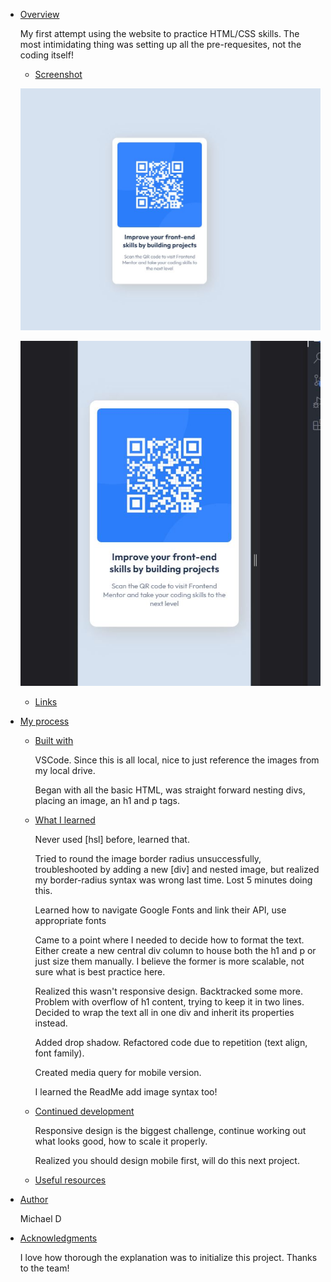 - [Overview](#overview)

    My first attempt using the website to practice HTML/CSS skills. The most intimidating thing was setting up all the pre-requesites, not the coding itself!

  - [Screenshot](#screenshot)

  ![my submission](./myContent/DesktopDesignQR.JPG) 

  ![mobile sub](./myContent/MobileDesignQR.JPG)

  - [Links](#links)

- [My process](#my-process)

  - [Built with](#built-with)

    VSCode. Since this is all local, nice to just reference the images from my local drive.

    Began with all the basic HTML, was straight forward nesting divs, placing an image, an h1 and p tags.

  - [What I learned](#what-i-learned)

    Never used [hsl] before, learned that.

    Tried to round the image border radius unsuccessfully, troubleshooted by adding a new [div] and nested image, but realized my border-radius syntax was wrong last time. Lost 5 minutes doing this.

    Learned how to navigate Google Fonts and link their API, use appropriate fonts

    Came to a point where I needed to decide how to format the text. Either create a new central div column to house both the h1 and p or just size them manually. I believe the former is more scalable, not sure what is best practice here. 

    Realized this wasn't responsive design. Backtracked some more. Problem with overflow of h1 content, trying to keep it in two lines. 
    Decided to wrap the text all in one div and inherit its properties instead.

    Added drop shadow. Refactored code due to repetition (text align, font family).

    Created media query for mobile version.

    I learned the ReadMe add image syntax too!

  - [Continued development](#continued-development)

    Responsive design is the biggest challenge, continue working out what looks good, how to scale it properly.

    Realized you should design mobile first, will do this next project.

  - [Useful resources](#useful-resources)

- [Author](#author)

    Michael D

- [Acknowledgments](#acknowledgments)

    I love how thorough the explanation was to initialize this project. Thanks to the team!
